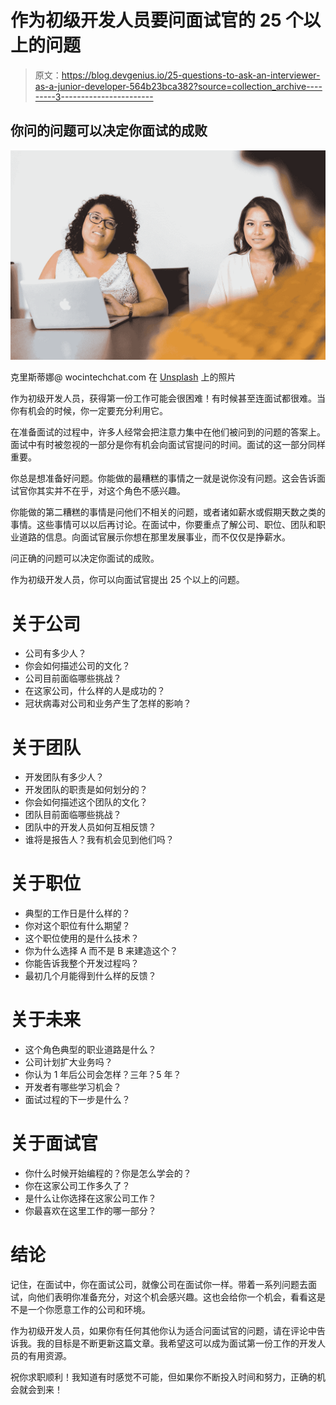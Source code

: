# 作为初级开发人员要问面试官的 25 个以上的问题

> 原文：<https://blog.devgenius.io/25-questions-to-ask-an-interviewer-as-a-junior-developer-564b23bca382?source=collection_archive---------3----------------------->

## 你问的问题可以决定你面试的成败

![](img/c294eec5b7ffe9fc723c21d9c68dd333.png)

克里斯蒂娜@ wocintechchat.com 在 [Unsplash](https://unsplash.com?utm_source=medium&utm_medium=referral) 上的照片

作为初级开发人员，获得第一份工作可能会很困难！有时候甚至连面试都很难。当你有机会的时候，你一定要充分利用它。

在准备面试的过程中，许多人经常会把注意力集中在他们被问到的问题的答案上。面试中有时被忽视的一部分是你有机会向面试官提问的时间。面试的这一部分同样重要。

你总是想准备好问题。你能做的最糟糕的事情之一就是说你没有问题。这会告诉面试官你其实并不在乎，对这个角色不感兴趣。

你能做的第二糟糕的事情是问他们不相关的问题，或者诸如薪水或假期天数之类的事情。这些事情可以以后再讨论。在面试中，你要重点了解公司、职位、团队和职业道路的信息。向面试官展示你想在那里发展事业，而不仅仅是挣薪水。

问正确的问题可以决定你面试的成败。

作为初级开发人员，你可以向面试官提出 25 个以上的问题。

# 关于公司

*   公司有多少人？
*   你会如何描述公司的文化？
*   公司目前面临哪些挑战？
*   在这家公司，什么样的人是成功的？
*   冠状病毒对公司和业务产生了怎样的影响？

# 关于团队

*   开发团队有多少人？
*   开发团队的职责是如何划分的？
*   你会如何描述这个团队的文化？
*   团队目前面临哪些挑战？
*   团队中的开发人员如何互相反馈？
*   谁将是报告人？我有机会见到他们吗？

# 关于职位

*   典型的工作日是什么样的？
*   你对这个职位有什么期望？
*   这个职位使用的是什么技术？
*   你为什么选择 A 而不是 B 来建造这个？
*   你能告诉我整个开发过程吗？
*   最初几个月能得到什么样的反馈？

# 关于未来

*   这个角色典型的职业道路是什么？
*   公司计划扩大业务吗？
*   你认为 1 年后公司会怎样？三年？5 年？
*   开发者有哪些学习机会？
*   面试过程的下一步是什么？

# 关于面试官

*   你什么时候开始编程的？你是怎么学会的？
*   你在这家公司工作多久了？
*   是什么让你选择在这家公司工作？
*   你最喜欢在这里工作的哪一部分？

# 结论

记住，在面试中，你在面试公司，就像公司在面试你一样。带着一系列问题去面试，向他们表明你准备充分，对这个机会感兴趣。这也会给你一个机会，看看这是不是一个你愿意工作的公司和环境。

作为初级开发人员，如果你有任何其他你认为适合问面试官的问题，请在评论中告诉我。我的目标是不断更新这篇文章。我希望这可以成为面试第一份工作的开发人员的有用资源。

祝你求职顺利！我知道有时感觉不可能，但如果你不断投入时间和努力，正确的机会就会到来！